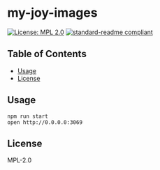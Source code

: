 # my-joy-images

[![License: MPL 2.0](https://img.shields.io/badge/License-MPL%202.0-brightgreen.svg?style=flat-square)](https://opensource.org/licenses/MPL-2.0)
[![standard-readme compliant](https://img.shields.io/badge/standard--readme-OK-green.svg?style=flat-square)](https://github.com/RichardLitt/standard-readme)

## Table of Contents

* [Usage](#usage)
* [License](#license)

## Usage

```
npm run start
open http://0.0.0.0:3069
```

## License

MPL-2.0

